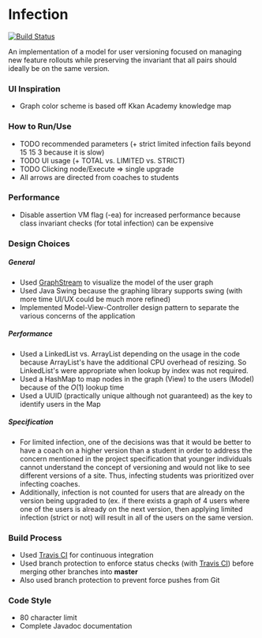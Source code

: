 # Infection
[![Build Status](https://travis-ci.org/RamV13/Infection.svg?branch=master)](https://travis-ci.org/RamV13/Infection)

An implementation of a model for user versioning focused on managing new feature rollouts while preserving the invariant that all pairs should ideally be on the same version.

### UI Inspiration
- Graph color scheme is based off Kkan Academy knowledge map

### How to Run/Use
- TODO recommended parameters (+ strict limited infection fails beyond 15 15 3 because it is slow)
- TODO UI usage (+ TOTAL vs. LIMITED vs. STRICT)
- TODO Clicking node/Execute => single upgrade
- All arrows are directed from coaches to students

### Performance
- Disable assertion VM flag (-ea) for increased performance because class invariant checks (for total infection) can be expensive

### Design Choices
##### General
- Used [GraphStream](http://graphstream-project.org/) to visualize the model of the user graph
- Used Java Swing because the graphing library supports swing (with more time UI/UX could be much more refined)
- Implemented Model-View-Controller design pattern to separate the various concerns of the application

##### Performance
- Used a LinkedList vs. ArrayList depending on the usage in the code because ArrayList's have the additional CPU overhead of resizing. So LinkedList's were appropriate when lookup by index was not required.
- Used a HashMap to map nodes in the graph (View) to the users (Model) because of the *O*(1) lookup time
- Used a UUID (practically unique although not guaranteed) as the key to identify users in the Map

##### Specification
- For limited infection, one of the decisions was that it would be better to have a coach on a higher version than a student in order to address the concern mentioned in the project specification that younger individuals cannot understand the concept of versioning and would not like to see different versions of a site. Thus, infecting students was prioritized over infecting coaches.
- Additionally, infection is not counted for users that are already on the version being upgraded to (ex. if there exists a graph of 4 users where one of the users is already on the next version, then applying limited infection (strict or not) will result in all of the users on the same version.

### Build Process
- Used [Travis CI](https://travis-ci.org/) for continuous integration
- Used branch protection to enforce status checks (with [Travis CI](https://travis-ci.org/)) before merging other branches into **master**
- Also used branch protection to prevent force pushes from Git

### Code Style
- 80 character limit
- Complete Javadoc documentation
